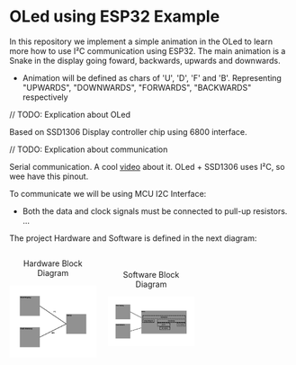 # OLed using ESP32 Example

In this repository we implement a simple animation in the OLed to learn more how to use I²C communication using ESP32. The main animation is a Snake in the display going foward, backwards, upwards and downwards.

 - Animation will be defined as chars of 'U', 'D', 'F' and 'B'. Representing "UPWARDS", "DOWNWARDS", "FORWARDS", "BACKWARDS" respectively

// TODO: Explication about OLed

Based on SSD1306 Display controller chip using 6800 interface.

// TODO: Explication about communication

Serial communication. A cool [video](https://www.youtube.com/watch?v=IyGwvGzrqp8&ab_channel=Electronoobs) about it. OLed + SSD1306 uses I²C, so wee have this pinout.

To communicate we will be using MCU I2C Interface:  
  - Both the data and clock signals must be connected to pull-up resistors.  
...


The project Hardware and Software is defined in the next diagram:

<div class="side">
    <div class="middle">
        <p style="text-align: center">Hardware Block Diagram</p>
        <img src="./docs/Hardware_block.png" alt="Hardware Block" title="Hardware Block Diagram">
    </div>
    <div class="middle">
        <p style="text-align: center">Software Block Diagram</p>
        <img src="./docs/software_block.png" alt="Software Block" title title="Software Block Diagram">
    </div>
</div>


<style>

.side {
    display: grid;
    grid-template-columns: 1fr 1fr 1fr;
    column-gap: 20px;
    place-items: center;
}

.middle {
}

.img {
    max-width: 100%;
    max-height: 100%;
}

</style>